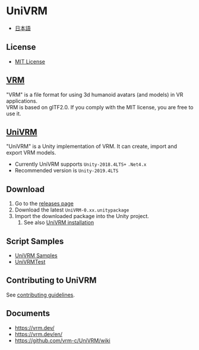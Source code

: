 # UniVRM

* [日本語](README.ja.md)

## License

* [MIT License](./LICENSE.txt)

## [VRM](https://vrm.dev/en)

"VRM" is a file format for using 3d humanoid avatars (and models) in VR applications.  
VRM is based on glTF2.0. If you comply with the MIT license, you are free to use it.  

## [UniVRM](https://github.com/vrm-c/UniVRM)

"UniVRM" is a Unity implementation of VRM. It can create, import and export VRM models.

* Currently UniVRM supports `Unity-2018.4LTS+` `.Net4.x`
* Recommended version is `Unity-2019.4LTS`

## Download

1. Go to the [releases page](https://github.com/vrm-c/UniVRM/releases)
1. Download the latest ``UniVRM-0.xx.unitypackage``
1. Import the downloaded package into the Unity project.
    1. See also [UniVRM installation](https://vrm.dev/en/univrm/univrm_install/)

## Script Samples

* [UniVRM Samples](https://github.com/vrm-c/UniVRM/tree/master/Assets/VRM.Samples)
* [UniVRMTest](https://github.com/vrm-c/UniVRMTest)

## Contributing to UniVRM

See [contributing guidelines](https://github.com/vrm-c/UniVRM/wiki/Contributing-Guidelines).

## Documents

* https://vrm.dev/
* https://vrm.dev/en/
* https://github.com/vrm-c/UniVRM/wiki
